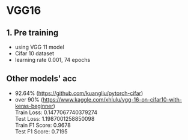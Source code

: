 # VGG16

## 1. Pre training
 - using VGG 11 model
 - Cifar 10 dataset
 - learning rate 0.001, 74 epochs
 
 
## Other models' acc
 - 92.64% (https://github.com/kuangliu/pytorch-cifar)
 - over 90% (https://www.kaggle.com/xhlulu/vgg-16-on-cifar10-with-keras-beginner)  
   Train Loss: 0.1477067740379274  
   Test Loss: 1.1987001258850098  
   Train F1 Score: 0.9678  
   Test F1 Score: 0.7195  
